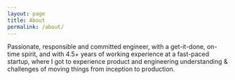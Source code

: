 ```yaml
---
layout: page
title: About
permalink: /about/
---
```


Passionate, responsible and committed engineer, with a get-it-done, on-time spirit, and with 4.5+ years of working experience at a fast-paced startup, where I got to experience product and engineering understanding & challenges of moving things from inception to production.
